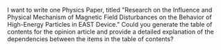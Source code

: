 I want to write one Physics Paper, titled "Research on the Influence and Physical Mechanism of Magnetic Field Disturbances on the Behavior of High-Energy Particles in EAST Device." Could you generate the table of contents for the opinion article and provide a detailed explanation of the dependencies between the items in the table of contents?